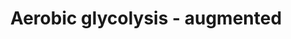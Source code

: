 ---
annotations:
- id: PW:0000025
  parent: classic metabolic pathway
  type: Pathway Ontology
  value: glycolysis/gluconeogenesis pathway
- id: PW:0000641
  parent: regulatory pathway
  type: Pathway Ontology
  value: gluconeogenesis pathway
authors:
- KJanssen
- Egonw
- AlexanderPico
- DeSl
- MaintBot
- L Dupuis
- Eweitz
- Finterly
description: 'Glycolysis is the metabolic pathway that converts glucose C6H12O6, into
  pyruvate, CH3COCOO- and H+. The free energy released in this process is used to
  form the ATP and NADH. This pathway was made during a research project at the UMCG,
  concerning changed glycolytic fluxes during the Warburg Effect. It is an extended
  version of the glycolysis pathway (WP534), and is descriptive of the content that
  is provided in the computer model the corresponding supplement, and the article
  of Shestov et al (2014). A second version, only containing the content of the model
  itself, can be found here [https://www.wikipathways.org/index.php/Pathway:WP4629].  This
  pathway was uploaded to provide a high resolution version to readers of the thesis.
  Description and pathway adapted from [https://www.wikipathways.org/index.php/Pathway:WP534]
  Referred article: Shestov et al., 2014 [https://www.ncbi.nlm.nih.gov/pubmed/25009227]'
last-edited: 2021-06-23
organisms:
- Homo sapiens
redirect_from:
- /index.php/Pathway:WP4628
- /instance/WP4628
revision: null
schema-jsonld:
- '@context': https://schema.org/
  '@id': https://wikipathways.github.io/pathways/WP4628.html
  '@type': Dataset
  creator:
    '@type': Organization
    name: WikiPathways
  description: 'Glycolysis is the metabolic pathway that converts glucose C6H12O6,
    into pyruvate, CH3COCOO- and H+. The free energy released in this process is used
    to form the ATP and NADH. This pathway was made during a research project at the
    UMCG, concerning changed glycolytic fluxes during the Warburg Effect. It is an
    extended version of the glycolysis pathway (WP534), and is descriptive of the
    content that is provided in the computer model the corresponding supplement, and
    the article of Shestov et al (2014). A second version, only containing the content
    of the model itself, can be found here [https://www.wikipathways.org/index.php/Pathway:WP4629].  This
    pathway was uploaded to provide a high resolution version to readers of the thesis.
    Description and pathway adapted from [https://www.wikipathways.org/index.php/Pathway:WP534]
    Referred article: Shestov et al., 2014 [https://www.ncbi.nlm.nih.gov/pubmed/25009227]'
  keywords:
  - ''
  - ADP
  - AK
  - ALD
  - ALT
  - AMP
  - ASP
  - ATP
  - ATPase
  - BPG
  - CK
  - CR
  - DHAP
  - ENO
  - Enzyme
  - F26BP
  - F6P
  - FBP
  - G6P
  - G6PDH
  - GAP
  - GAPDH
  - GHMT
  - GLU
  - GLUT
  - GLUe
  - GLY
  - GPHOS
  - GPI
  - GPS
  - GPT
  - GRPDH
  - GSYN
  - 'Glycogen '
  - H
  - H2O
  - HK
  - LAC
  - LACT
  - LACe
  - LDH
  - MAL
  - MAS
  - Metabolite
  - NAD
  - NADH
  - O2
  - O2e
  - OXPHOS
  - OXYT
  - P
  - PCR
  - PDH
  - PEP
  - PFK
  - PGK
  - PGM
  - PHGDH
  - PK
  - PYR
  - Pathway
  - 'Pentose Phosphate '
  - SER
  - SPT
  - 'Serine '
  - TPI
  - 'Triglyceride '
  - _2PG
  - _3PG
  - biosynthesis
  - metabolism
  - synthesis
  license: CC0
  name: Aerobic glycolysis - augmented
seo: CreativeWork
title: Aerobic glycolysis - augmented
wpid: WP4628
---